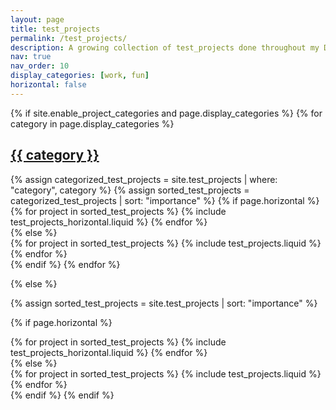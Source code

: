 ```yaml
---
layout: page
title: test_projects
permalink: /test_projects/
description: A growing collection of test_projects done throughout my Data Science journey.
nav: true
nav_order: 10
display_categories: [work, fun]
horizontal: false
---
```


<!-- pages/test_projects.md -->
<div class="test_projects">
{% if site.enable_project_categories and page.display_categories %}
  <!-- Display categorized test_projects -->
  {% for category in page.display_categories %}
  <a id="{{ category }}" href=".#{{ category }}">
    <h2 class="category">{{ category }}</h2>
  </a>
  {% assign categorized_test_projects = site.test_projects | where: "category", category %}
  {% assign sorted_test_projects = categorized_test_projects | sort: "importance" %}
  <!-- Generate cards for each project -->
  {% if page.horizontal %}
  <div class="container">
    <div class="row row-cols-2">
    {% for project in sorted_test_projects %}
      {% include test_projects_horizontal.liquid %}
    {% endfor %}
    </div>
  </div>
  {% else %}
  <div class="grid">
    {% for project in sorted_test_projects %}
      {% include test_projects.liquid %}
    {% endfor %}
  </div>
  {% endif %}
  {% endfor %}

{% else %}

<!-- Display test_projects without categories -->

{% assign sorted_test_projects = site.test_projects | sort: "importance" %}

  <!-- Generate cards for each project -->

{% if page.horizontal %}

  <div class="container">
    <div class="row row-cols-2">
    {% for project in sorted_test_projects %}
      {% include test_projects_horizontal.liquid %}
    {% endfor %}
    </div>
  </div>
  {% else %}
  <div class="grid">
    {% for project in sorted_test_projects %}
      {% include test_projects.liquid %}
    {% endfor %}
  </div>
  {% endif %}
{% endif %}
</div>
